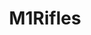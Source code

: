 ---
title: M1Rifles
crosslinks:
- livven
- DamnYouAutocorrect
- guns
- reloading
- redditrequest
- gundeals
- Gunsforsale
- history
---